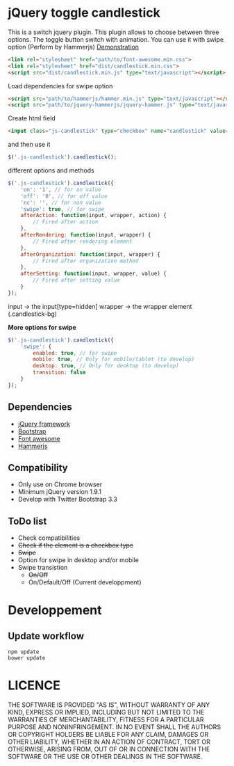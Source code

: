 # jQuery toggle candlestick

This is a switch jquery plugin. This plugin allows to choose between three options.
The toggle button switch with animation.
You can use it with swipe option (Perform by Hammerjs)
[Demonstration](http://www.tackacoder.fr/candlestick/)

```html
<link rel="stylesheet" href="path/to/font-awesome.min.css">
<link rel="stylesheet" href="dist/candlestick.min.css">
<script src="dist/candlestick.min.js" type="text/javascript"></script>
```

Load dependencies for swipe option

```html
<script src="path/to/hammerjs/hammer.min.js" type="text/javascript"></script>
<script src="path/to/jquery-hammerjs/jquery-hammer.js" type="text/javascript"></script>
```

Create html field

```html
<input class="js-candlestick" type="checkbox" name="candlestick" value="1">
```

and then use it

```javascript
$('.js-candlestick').candlestick();
```

different options and methods

```javascript
$('.js-candlestick').candlestick({
    'on': '1', // for on value
    'off': '0', // for off value
    'nc': '', // for non value
    'swipe': true, // for swipe
    afterAction: function(input, wrapper, action) {
        // Fired after action
    },
    afterRendering: function(input, wrapper) {
        // Fired after rendering element
    },
    afterOrganization: function(input, wrapper) {
        // Fired after organization method
    },
    afterSetting: function(input, wrapper, value) {
        // Fired after setting value
    }
});
```
input -> the input[type=hidden]
wrapper -> the wrapper element (.candlestick-bg)

**More options for swipe**

```javascript
$('.js-candlestick').candlestick({
    'swipe': {
        enabled: true, // for swipe
        mobile: true, // Only for mobile/tablet (to develop)
        desktop: true, // Only for desktop (to develop)
        transition: false
    }
});
```

## Dependencies
* [jQuery framework](https://jquery.com/)
* [Bootstrap](http://getbootstrap.com/)
* [Font awesome](http://fontawesome.io/)
* [Hammerjs](http://hammerjs.github.io/)

## Compatibility
* Only use on Chrome browser
* Minimum jQuery version 1.9.1
* Develop with Twitter Bootstrap 3.3

## ToDo list
* Check compatibilities
* ~~Check if the element is a checkbox type~~
* ~~Swipe~~
* Option for swipe in desktop and/or mobile
* Swipe transistion
    * ~~On/Off~~
    * On/Default/Off (Current developpment)

# Developpement

## Update workflow

```
npm update
bower update
```

# LICENCE

THE SOFTWARE IS PROVIDED "AS IS", WITHOUT WARRANTY OF ANY KIND, EXPRESS OR
IMPLIED, INCLUDING BUT NOT LIMITED TO THE WARRANTIES OF MERCHANTABILITY,
FITNESS FOR A PARTICULAR PURPOSE AND NONINFRINGEMENT. IN NO EVENT SHALL THE
AUTHORS OR COPYRIGHT HOLDERS BE LIABLE FOR ANY CLAIM, DAMAGES OR OTHER
LIABILITY, WHETHER IN AN ACTION OF CONTRACT, TORT OR OTHERWISE, ARISING FROM,
OUT OF OR IN CONNECTION WITH THE SOFTWARE OR THE USE OR OTHER DEALINGS IN THE
SOFTWARE.
